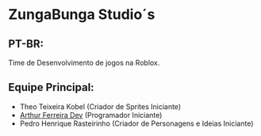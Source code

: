 # ZungaBunga Studio´s
## PT-BR:
<p>Time de Desenvolvimento de jogos na Roblox.</p>
<h2>Equipe Principal:</h2>
<ul>
  <li>Theo Teixeira Kobel (Criador de Sprites Iniciante)</li>
  <li><a href="https://github.com/arthurferreira-dev">Arthur Ferreira Dev</a> (Programador Iniciante)</li>
  <li>Pedro Henrique Rasteirinho (Criador de Personagens e Ideias Iniciante)</li>
</ul>
